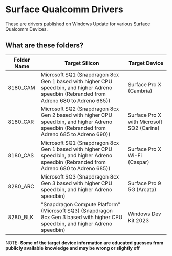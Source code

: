 # Surface Qualcomm Drivers

These are drivers published on Windows Update for various Surface Qualcomm Devices.

## What are these folders?

| Folder Name | Target Silicon | Target Device |
|-------------|----------------|---------------|
| 8180_CAM    | Microsoft SQ1 (Snapdragon 8cx Gen 1 based with higher CPU speed bin, and higher Adreno speedbin (Rebranded from Adreno 680 to Adreno 685)) | Surface Pro X (Cambria) |
| 8180_CAR    | Microsoft SQ2 (Snapdragon 8cx Gen 2 based with higher CPU speed bin, and higher Adreno speedbin (Rebranded from Adreno 685 to Adreno 690)) | Surface Pro X with Microsoft SQ2 (Carina) |
| 8180_CAS    | Microsoft SQ1 (Snapdragon 8cx Gen 1 based with higher CPU speed bin, and higher Adreno speedbin (Rebranded from Adreno 680 to Adreno 685)) | Surface Pro X Wi-Fi (Caspar) |
| 8280_ARC    | Microsoft SQ3 (Snapdragon 8cx Gen 3 based with higher CPU speed bin, and higher Adreno speedbin) | Surface Pro 9 5G (Arcata) |
| 8280_BLK    | "Snapdragon Compute Platform" (Microsoft SQ3) (Snapdragon 8cx Gen 3 based with higher CPU speed bin, and higher Adreno speedbin) | Windows Dev Kit 2023 |

NOTE: __Some of the target device information are educated guesses from publicly available knowledge and may be wrong or slightly off__
